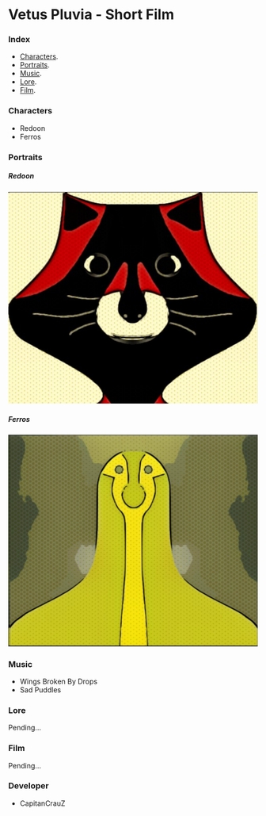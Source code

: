 # Vetus Pluvia - Short Film

### Index

- [Characters](#Characters).
- [Portraits](#Portraits).
- [Music](#Music).
- [Lore](#Lore).
- [Film](#Film).

### Characters
- Redoon
- Ferros

### Portraits

##### Redoon

![Image](https://github.com/CapitanCrauZ/Vetus-Pluvia/blob/master/Characters/Portrait/Redoon.png)

##### Ferros

![Image](https://github.com/CapitanCrauZ/Vetus-Pluvia/blob/master/Characters/Portrait/Ferros.png)

### Music
- Wings Broken By Drops
- Sad Puddles

### Lore
Pending...

### Film
Pending...

### Developer 
- CapitanCrauZ